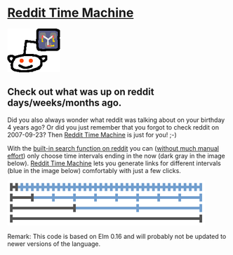 # [Reddit Time Machine](http://www.editgym.com/reddit-time-machine/)

![logo](src/imgs/snoo.png)

## Check out what was up on reddit days/weeks/months ago.

Did you also always wonder what reddit was talking about on your birthday 4 years ago? Or did you just remember that you forgot to check reddit on 2007-09-23? Then [Reddit Time Machine](http://www.editgym.com/reddit-time-machine/) is just for you! ;-)

With the [built-in search function on reddit](http://www.reddit.com/wiki/search) you can ([without much manual effort](http://www.reddit.com/r/help/comments/27eziq/view_top_posts_of_a_specific_timespan/)) only choose time intervals ending in the now (dark gray in the image below). [Reddit Time Machine](http://www.editgym.com/reddit-time-machine/) lets you generate links for different intervals (blue in the image below) comfortably with just a few clicks.

![timeline](src/imgs/timeline.png)

Remark: This code is based on Elm 0.16 and will probably not be updated to newer versions of the language.
